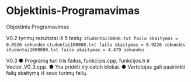# Objektinis-Programavimas
Objektinis Programavimas

V0.2 tyrimų rezultatai iš 5 testų:
`studentai10000.txt failo skaitymas = 0.0926 sekundės`
`studentai100000.txt failo skaitymas = 0.9226 sekundės`
`studentai1000000.txt failo skaitymas = 4.479 sekundės`

V0.3 
● Programą turi tris failus, funkcijos.cpp, funkcijos.h ir Vector_V0_3.cpp.
● Yra pridėti try catch blokai.
● Vartotojas gali pasirinkti failų skaitymą iš savo turimų failų.

